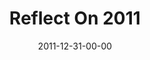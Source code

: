 ---
layout: message
category: message
series: "Reflect On 2011"
title: "Reflect On 2011"
date: 2011-12-31-00-00
message_id: 707
program: "http://s3.amazonaws.com/crossroads-media/documents/12_31_11-1_01_12Program%20(1).pdf"
sc-permalink-url: "http://soundcloud.com/crdschurch/2011-recap"
audio: "http://s3.amazonaws.com/crossroads-media/messages/audio/2011_recap.mp3"
audio-duration: "41:28"
description: "Brian Tome talks about what we learned in 2011 and how we believe God is calling our community in the coming year."
video: "http://s3.amazonaws.com/crossroads-media/messages/video/2011_recap_new.mp4"
video-duration: "41:34"
yt-video-id: "_88Em1YeZqM"
video-image: "http://s3.amazonaws.com/crossroads-media/images/2011recap_still.jpg"
tag: 
 - program
 - tome
 - reflection
 - 2011
explicit: false
---